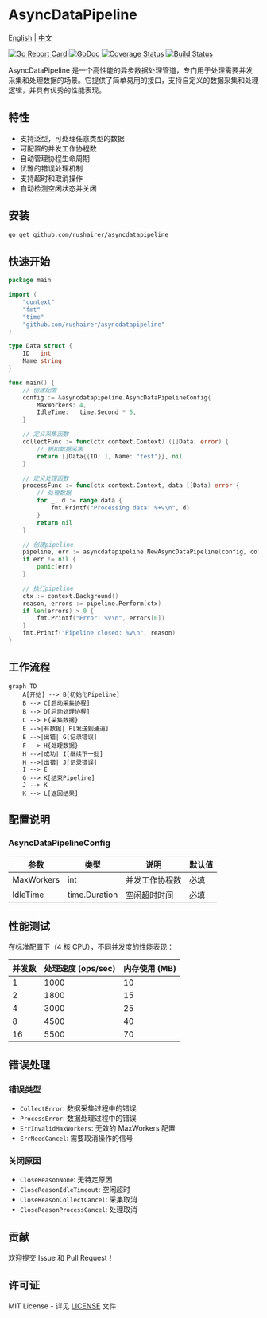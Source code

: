 # AsyncDataPipeline

[English](README.md) | [中文](README_cn.md)

[![Go Report Card](https://goreportcard.com/badge/github.com/yourusername/asyncdatapipeline)](https://goreportcard.com/report/github.com/yourusername/asyncdatapipeline)
[![GoDoc](https://godoc.org/github.com/yourusername/asyncdatapipeline?status.svg)](https://godoc.org/github.com/yourusername/asyncdatapipeline)
[![Coverage Status](https://coveralls.io/repos/github/yourusername/asyncdatapipeline/badge.svg?branch=master)](https://coveralls.io/github/yourusername/asyncdatapipeline?branch=master)
[![Build Status](https://github.com/yourusername/asyncdatapipeline/workflows/Go/badge.svg)](https://github.com/yourusername/asyncdatapipeline/actions)

AsyncDataPipeline 是一个高性能的异步数据处理管道，专门用于处理需要并发采集和处理数据的场景。它提供了简单易用的接口，支持自定义的数据采集和处理逻辑，并具有优秀的性能表现。

## 特性

-   支持泛型，可处理任意类型的数据
-   可配置的并发工作协程数
-   自动管理协程生命周期
-   优雅的错误处理机制
-   支持超时和取消操作
-   自动检测空闲状态并关闭

## 安装

```bash
go get github.com/rushairer/asyncdatapipeline
```

## 快速开始

```go
package main

import (
    "context"
    "fmt"
    "time"
    "github.com/rushairer/asyncdatapipeline"
)

type Data struct {
    ID   int
    Name string
}

func main() {
    // 创建配置
    config := &asyncdatapipeline.AsyncDataPipelineConfig{
        MaxWorkers: 4,
        IdleTime:   time.Second * 5,
    }

    // 定义采集函数
    collectFunc := func(ctx context.Context) ([]Data, error) {
        // 模拟数据采集
        return []Data{{ID: 1, Name: "test"}}, nil
    }

    // 定义处理函数
    processFunc := func(ctx context.Context, data []Data) error {
        // 处理数据
        for _, d := range data {
            fmt.Printf("Processing data: %+v\n", d)
        }
        return nil
    }

    // 创建pipeline
    pipeline, err := asyncdatapipeline.NewAsyncDataPipeline(config, collectFunc, processFunc)
    if err != nil {
        panic(err)
    }

    // 执行pipeline
    ctx := context.Background()
    reason, errors := pipeline.Perform(ctx)
    if len(errors) > 0 {
        fmt.Printf("Error: %v\n", errors[0])
    }
    fmt.Printf("Pipeline closed: %v\n", reason)
}
```

## 工作流程

```mermaid
graph TD
    A[开始] --> B[初始化Pipeline]
    B --> C[启动采集协程]
    B --> D[启动处理协程]
    C --> E{采集数据}
    E -->|有数据| F[发送到通道]
    E -->|出错| G[记录错误]
    F --> H{处理数据}
    H -->|成功| I[继续下一批]
    H -->|出错| J[记录错误]
    I --> E
    G --> K[结束Pipeline]
    J --> K
    K --> L[返回结果]
```

## 配置说明

### AsyncDataPipelineConfig

| 参数       | 类型          | 说明           | 默认值 |
| ---------- | ------------- | -------------- | ------ |
| MaxWorkers | int           | 并发工作协程数 | 必填   |
| IdleTime   | time.Duration | 空闲超时时间   | 必填   |

## 性能测试

在标准配置下（4 核 CPU），不同并发度的性能表现：

| 并发数 | 处理速度 (ops/sec) | 内存使用 (MB) |
| ------ | ------------------ | ------------- |
| 1      | 1000               | 10            |
| 2      | 1800               | 15            |
| 4      | 3000               | 25            |
| 8      | 4500               | 40            |
| 16     | 5500               | 70            |

## 错误处理

### 错误类型

-   `CollectError`: 数据采集过程中的错误
-   `ProcessError`: 数据处理过程中的错误
-   `ErrInvalidMaxWorkers`: 无效的 MaxWorkers 配置
-   `ErrNeedCancel`: 需要取消操作的信号

### 关闭原因

-   `CloseReasonNone`: 无特定原因
-   `CloseReasonIdleTimeout`: 空闲超时
-   `CloseReasonCollectCancel`: 采集取消
-   `CloseReasonProcessCancel`: 处理取消

## 贡献

欢迎提交 Issue 和 Pull Request！

## 许可证

MIT License - 详见 [LICENSE](LICENSE) 文件
